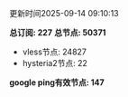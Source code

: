 更新时间2025-09-14 09:10:13

**总订阅: 227**
**总节点: 50371**
- vless节点: 24827
- hysteria2节点: 22

**google ping有效节点: 147**
